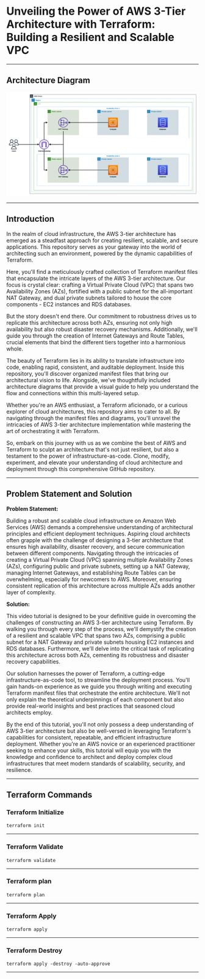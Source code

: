 # Unveiling the Power of AWS 3-Tier Architecture with Terraform: Building a Resilient and Scalable VPC

---

## Architecture Diagram

![AWS 3 tier Architecture - VPC and Components](/architecture-diagram/AWS%203%20Tier%20Architecture.png)

---

## Introduction

In the realm of cloud infrastructure, the AWS 3-tier architecture has emerged as a steadfast approach for creating resilient, scalable, and secure applications. This repository serves as your gateway into the world of architecting such an environment, powered by the dynamic capabilities of Terraform.

Here, you'll find a meticulously crafted collection of Terraform manifest files that encapsulate the intricate layers of the AWS 3-tier architecture. Our focus is crystal clear: crafting a Virtual Private Cloud (VPC) that spans two Availability Zones (AZs), fortified with a public subnet for the all-important NAT Gateway, and dual private subnets tailored to house the core components - EC2 instances and RDS databases.

But the story doesn't end there. Our commitment to robustness drives us to replicate this architecture across both AZs, ensuring not only high availability but also robust disaster recovery mechanisms. Additionally, we'll guide you through the creation of Internet Gateways and Route Tables, crucial elements that bind the different tiers together into a harmonious whole.

The beauty of Terraform lies in its ability to translate infrastructure into code, enabling rapid, consistent, and auditable deployment. Inside this repository, you'll discover organized manifest files that bring our architectural vision to life. Alongside, we've thoughtfully included architecture diagrams that provide a visual guide to help you understand the flow and connections within this multi-layered setup.

Whether you're an AWS enthusiast, a Terraform aficionado, or a curious explorer of cloud architectures, this repository aims to cater to all. By navigating through the manifest files and diagrams, you'll unravel the intricacies of AWS 3-tier architecture implementation while mastering the art of orchestrating it with Terraform.

So, embark on this journey with us as we combine the best of AWS and Terraform to sculpt an architecture that's not just resilient, but also a testament to the power of infrastructure-as-code. Clone, modify, experiment, and elevate your understanding of cloud architecture and deployment through this comprehensive GitHub repository.

---

## Problem Statement and Solution

**Problem Statement:**

Building a robust and scalable cloud infrastructure on Amazon Web Services (AWS) demands a comprehensive understanding of architectural principles and efficient deployment techniques. Aspiring cloud architects often grapple with the challenge of designing a 3-tier architecture that ensures high availability, disaster recovery, and secure communication between different components. Navigating through the intricacies of creating a Virtual Private Cloud (VPC) spanning multiple Availability Zones (AZs), configuring public and private subnets, setting up a NAT Gateway, managing Internet Gateways, and establishing Route Tables can be overwhelming, especially for newcomers to AWS. Moreover, ensuring consistent replication of this architecture across multiple AZs adds another layer of complexity.

**Solution:**

This video tutorial is designed to be your definitive guide in overcoming the challenges of constructing an AWS 3-tier architecture using Terraform. By walking you through every step of the process, we'll demystify the creation of a resilient and scalable VPC that spans two AZs, comprising a public subnet for a NAT Gateway and private subnets housing EC2 instances and RDS databases. Furthermore, we'll delve into the critical task of replicating this architecture across both AZs, cementing its robustness and disaster recovery capabilities.

Our solution harnesses the power of Terraform, a cutting-edge infrastructure-as-code tool, to streamline the deployment process. You'll gain hands-on experience as we guide you through writing and executing Terraform manifest files that orchestrate the entire architecture. We'll not only explain the theoretical underpinnings of each component but also provide real-world insights and best practices that seasoned cloud architects employ.

By the end of this tutorial, you'll not only possess a deep understanding of AWS 3-tier architecture but also be well-versed in leveraging Terraform's capabilities for consistent, repeatable, and efficient infrastructure deployment. Whether you're an AWS novice or an experienced practitioner seeking to enhance your skills, this tutorial will equip you with the knowledge and confidence to architect and deploy complex cloud infrastructures that meet modern standards of scalability, security, and resilience.

---

## Terraform Commands

### Terraform Initialize

```shell
terraform init
```

---

### Terraform Validate

```shell
terraform validate
```

---

### Terraform plan

```shell
terraform plan
```

---

### Terraform Apply

```shell
terraform apply
```

---

### Terraform Destroy

```shell
terraform apply -destroy -auto-approve
```

---

